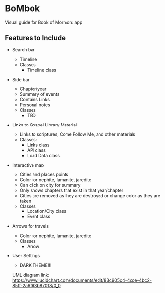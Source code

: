 # BoMbok
Visual guide for Book of Mormon: app

## Features to Include ##
+ Search bar
  + Timeline
  + Classes
    + Timeline class
+ Side bar
  + Chapter/year
  + Summary of events
  + Contains Links
  + Personal notes
  + Classes
    + TBD
+ Links to Gospel Library Material
  + Links to scriptures, Come Follow Me, and other materials
  + Classes:
    + Links class
    + API class
    + Load Data class
+ Interactive map
  + Cities and places points
  + Color for nephite, lamanite, jaredite
  + Can click on city for summary
  + Only shows chapters that exist in that year/chapter
  + Cities are removed as they are destroyed or change color as they are taken
  + Classes
    + Location/City class
    + Event class
+ Arrows for travels
  + Color for nephite, lamanite, jaredite
  + Classes
    + Arrow
+ User Settings
  + DARK THEME!!!
  
  UML diagram link: https://www.lucidchart.com/documents/edit/83c905c4-4cce-4bc2-85ff-2a6f63b87018/0_0
